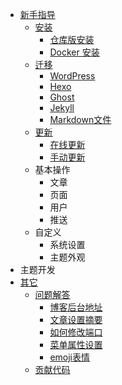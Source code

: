 - [新手指导](https://github.com/75team/firekylin/wiki)
    - [安装](https://github.com/75team/firekylin/wiki/安装)
        - [仓库版安装](https://github.com/75team/firekylin/wiki/仓库版安装)
        - [Docker 安装](https://xlange.com/post/first-post.html)
    - [迁移](https://github.com/75team/firekylin/wiki/导入)
        - [WordPress](https://github.com/75team/firekylin/wiki/导入#wordpress)
        - [Hexo](https://github.com/75team/firekylin/wiki/导入#hexo)
        - [Ghost](https://github.com/75team/firekylin/wiki/导入#ghost)
        - [Jekyll](https://github.com/75team/firekylin/wiki/导入#jekyll)
        - [Markdown文件](https://github.com/75team/firekylin/wiki/导入#markdown文件)
    - [更新](https://github.com/75team/firekylin/wiki/更新)
        - [在线更新](https://github.com/75team/firekylin/wiki/更新#在线更新)
        - [手动更新](https://github.com/75team/firekylin/wiki/更新#手动更新)
    - 基本操作
        - 文章
        - 页面
        - 用户
        - 推送
    - 自定义
        - 系统设置
        - 主题外观
- 主题开发
- [其它](https://github.com/75team/firekylin/wiki/问题解答)
    - [问题解答](https://github.com/75team/firekylin/wiki/问题解答)
        - [博客后台地址](https://github.com/75team/firekylin/wiki/问题解答#博客后台地址是什么？)
        - [文章设置摘要](https://github.com/75team/firekylin/wiki/问题解答#文章如何设置摘要？)
        - [如何修改端口](https://github.com/75team/firekylin/wiki/问题解答#如何修改端口？)
        - [菜单属性设置](https://github.com/75team/firekylin/wiki/问题解答#后台菜单设置的菜单属性是什么？)
        - [emoji表情](https://github.com/75team/firekylin/wiki/问题解答#如何添加emoji表情支持？)
    - [贡献代码](https://github.com/75team/firekylin/wiki/贡献代码)